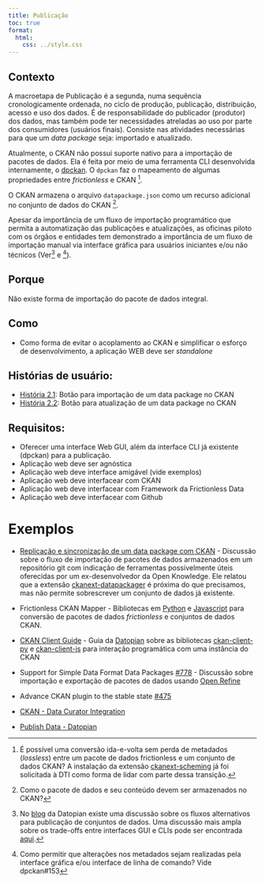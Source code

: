 ```yaml
---
title: Publicação
toc: true
format:
  html:
    css: ../style.css
---
```


## Contexto

A macroetapa de Publicação é a segunda, numa sequência cronologicamente ordenada, no ciclo de produção, publicação, distribuição, acesso e uso dos dados.
É de responsabilidade do publicador (produtor) dos dados, mas também pode ter necessidades atreladas ao uso por parte dos consumidores (usuários finais).
Consiste nas atividades necessárias para que um _data package_ seja: importado e atualizado.

Atualmente, o CKAN não possui suporte nativo para a importação de pacotes de dados. Ela é feita por meio de uma ferramenta CLI desenvolvida internamente, o [dpckan](https://github.com/transparencia-mg/dpckan). O `dpckan` faz o mapeamento de algumas propriedades entre _frictionless_ e CKAN [^1].

O CKAN armazena o arquivo `datapackage.json` como um recurso adicional no conjunto de dados do CKAN [^2].

Apesar da importância de um fluxo de importação programático que permita a automatização das publicações e atualizações, as oficinas piloto com os órgãos e entidades tem demonstrado a importância de um fluxo de importação manual via interface gráfica para usuários iniciantes e/ou não técnicos (Ver[^3] e [^4]).

## Porque

Não existe forma de importação do pacote de dados integral.

## Como

- Como forma de evitar o acoplamento ao CKAN e simplificar o esforço de desenvolvimento, a aplicação WEB deve ser _standalone_

## Histórias de usuário:

-  [História 2.1](): Botão para importação de um data package no CKAN
-  [História 2.2](): Botão para atualização de um data package no CKAN

## Requisitos:

- Oferecer uma interface Web GUI, além da interface CLI já existente (dpckan) para a publicação.
- Aplicação web deve ser agnóstica
- Aplicação web deve interface amigável (vide exemplos)
- Aplicação web deve interfacear com CKAN
- Aplicação web deve interfacear com Framework da Frictionless Data 
- Aplicação web deve interfacear com Github

# Exemplos

- [Replicação e sincronização de um data package com CKAN](https://discuss.okfn.org/t/replicacao-e-sincronizacao-de-um-data-package-com-ckan/9830) - Discussão sobre o fluxo de importação de pacotes de dados armazenados em um repositório git com indicação de ferramentas possivelmente úteis oferecidas por um ex-desenvolvedor da Open Knowledge. Ele relatou que a extensão [ckanext-datapackager](https://github.com/frictionlessdata/ckanext-datapackager) é próxima do que precisamos, mas não permite sobrescrever um conjunto de dados já existente.

- Frictionless CKAN Mapper - Bibliotecas em [Python](https://github.com/frictionlessdata/frictionless-ckan-mapper) e [Javascript](https://github.com/datopian/frictionless-ckan-mapper-js) para conversão de pacotes de dados _frictionless_ e conjuntos de dados CKAN. 

- [CKAN Client Guide](https://tech.datopian.com/ckan-client-guide/) - Guia da [Datopian](https://www.datopian.com/) sobre as bibliotecas [ckan-client-py](https://github.com/datopian/ckan-client-py) e [ckan-client-js](https://github.com/datopian/ckan-client-js) para interação programática com uma instância do CKAN

- Support for Simple Data Format Data Packages [#778](https://github.com/OpenRefine/OpenRefine/issues/778) - Discussão sobre importação e exportação de pacotes de dados usando [Open Refine](https://openrefine.org/)

- Advance CKAN plugin to the stable state [#475](https://github.com/frictionlessdata/frictionless-py/issues/475)

- [CKAN - Data Curator Integration](https://github.com/ODIQueensland/ckan-data-curator-integration)

- [Publish Data - Datopian](https://github.com/datopian/tech.datopian.com/tree/master/publish)

[^1]: É possível uma conversão ida-e-volta sem perda de metadados (_lossless_) entre um pacote de dados frictionless e um conjunto de dados CKAN? A instalação da extensão [ckanext-scheming](https://github.com/ckan/ckanext-scheming) já foi solicitada à DTI como forma de lidar com parte dessa transição.
[^2]: Como o pacote de dados e seu conteúdo devem ser armazenados no CKAN?
[^3]: No [blog](https://tech.datopian.com/publish/#introduction) da Datopian existe uma discussão sobre os fluxos alternativos para publicação de conjuntos de dados. Uma discussão mais ampla sobre os trade-offs entre interfaces GUI e CLIs pode ser encontrada [aqui](http://www.catb.org/esr/writings/taoup/html/ch11s04.html).
[^4]: Como permitir que alterações nos metadados sejam realizadas pela interface gráfica e/ou interface de linha de comando? Vide dpckan#153

